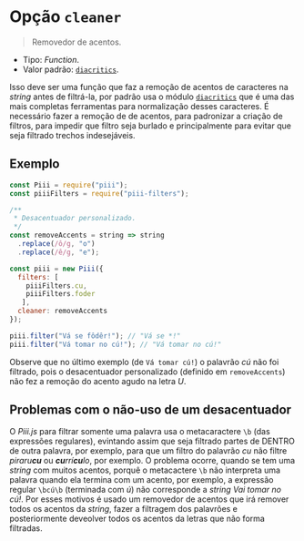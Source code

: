 # Opção `cleaner`

> Removedor de acentos.

- Tipo: *Function*.
- Valor padrão: [`diacritics`](https://npm.im/diacritics).

Isso deve ser uma função que faz a remoção de acentos de caracteres na *string* antes de filtrá-la, por padrão usa o módulo [`diacritics`](https://npm.im/diacritics) que é uma das mais completas ferramentas para normalização desses caracteres. É necessário fazer a remoção de de acentos, para padronizar a criação de filtros, para impedir que filtro seja burlado e principalmente para evitar que seja filtrado trechos indesejáveis.

## Exemplo

```js
const Piii = require("piii");
const piiiFilters = require("piii-filters");

/**
 * Desacentuador personalizado.
 */
const removeAccents = string => string
  .replace(/ô/g, "o")
  .replace(/ê/g, "e");

const piii = new Piii({
  filters: [
    piiiFilters.cu,
    piiiFilters.foder
   ],
  cleaner: removeAccents
});

piii.filter("Vá se fôdêr!"); // "Vá se *!"
piii.filter("Vá tomar no cú!"); // "Vá tomar no cú!"
```

Observe que no último exemplo (de `Vá tomar cú!`) o palavrão *cú* não foi filtrado, pois o desacentuador personalizado (definido em `removeAccents`) não fez a remoção do acento agudo na letra *U*.

## Problemas com o não-uso de um desacentuador

O *Piii.js* para filtrar somente uma palavra usa o metacaractere `\b` (das expressões regulares), evintando assim que seja filtrado partes de DENTRO de outra palavra, por exemplo, para que um filtro do palavrão *cu* não filtre _piraru**cu**_ ou _**cu**rrí**cu**lo_, por exemplo. O problema ocorre, quando se tem uma *string* com muitos acentos, porquê o metacactere `\b` não interpreta uma palavra quando ela termina com um acento, por exemplo, a expressão regular `\bcú\b` (terminada com *ú*) não corresponde a *string* *Vai tomar no cú!*. Por esses motivos é usado um removedor de acentos que irá remover todos os acentos da *string*, fazer a filtragem dos palavrões e posteriormente deveolver todos os acentos da letras que não forma filtradas.
